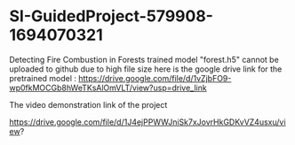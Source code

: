 # SI-GuidedProject-579908-1694070321
Detecting Fire Combustion in Forests
trained model "forest.h5" cannot be uploaded to github due to high file size 
here is the google drive link for the pretrained model  : https://drive.google.com/file/d/1vZjbFO9-wp0fkMOCGb8hWeTKsAlOmVLT/view?usp=drive_link

The video demonstration link of the project

https://drive.google.com/file/d/1J4ejPPWWJniSk7xJovrHkGDKvVZ4usxu/view?
